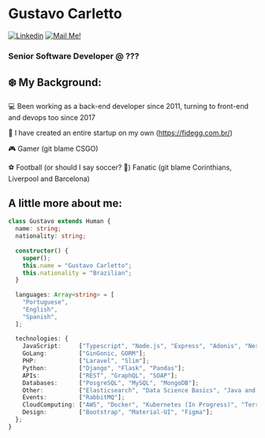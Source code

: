 # Gustavo Carletto


[![Linkedin](https://img.shields.io/badge/-Connect-blue?style=flat-square&logo=Linkedin&logoColor=white&link=https://www.linkedin.com/in/gucarletto/)](https://www.linkedin.com/in/gucarletto/)
[![Mail Me!](https://img.shields.io/badge/-Contact%20Me!-c14438?style=flat-square&logo=Gmail&logoColor=white&link=mailto:gucarletto@gmail.com)](mailto:gucarletto@gmail.com)
### Senior Software Developer @ ???

## ❄️ My Background:

💻 Been working as a back-end developer since 2011, turning to front-end and devops too since 2017

🚀 I have created an entire startup on my own (https://fidegg.com.br/)

🎮 Gamer (git blame CSGO)

⚽ Football (or should I say soccer? 🤔) Fanatic (git blame Corinthians, Liverpool and Barcelona)

## A little more about me:

```typescript
class Gustavo extends Human {
  name: string;
  nationality: string;
  
  constructor() {
    super();
    this.name = "Gustavo Carletto";
    this.nationality = "Brazilian";
  }
  
  languages: Array<string> = [
    "Portuguese",
    "English",
    "Spanish",
  ];
  
  technologies: {
    JavaScript:     ["Typescript", "Node.js", "Express", "Adonis", "NestJS", "React", "Vue", "NextJS (In Progress), Prisma, TypeORM, Knex"];
    GoLang:         ["GinGonic, GORM"];
    PHP:            ["Laravel", "Slim"];
    Python:         ["Django", "Flask", "Pandas"];
    APIs:           ["REST", "GraphQL", "SOAP"];
    Databases:      ["PosgreSQL", "MySQL", "MongoDB"];
    Other:          ["Elasticsearch", "Data Science Basics", "Java and C++ from College"];
    Events:         ["RabbitMQ"];
    CloudComputing: ["AWS", "Docker", "Kubernetes (In Progress)", "Terraform (In Progress)"];
    Design:         ["Bootstrap", "Material-UI", "Figma"];
  };
}
```
